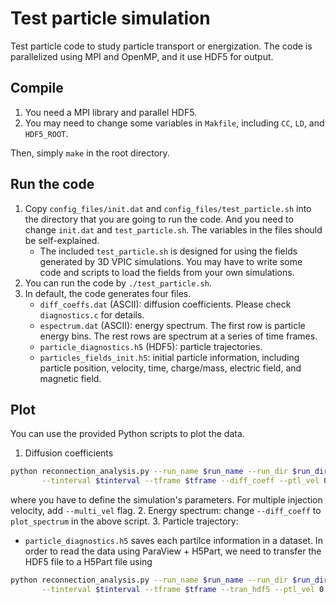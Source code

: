 # Test particle simulation
Test particle code to study particle transport or energization.
The code is parallelized using MPI and OpenMP, and it use HDF5 for output.

## Compile
1. You need a MPI library and parallel HDF5.
2. You may need to change some variables in `Makfile`, including `CC`, `LD`, and `HDF5_ROOT`.

Then, simply `make` in the root directory.

## Run the code
1. Copy `config_files/init.dat` and `config_files/test_particle.sh` into the directory
that you are going to run the code. And you need to change `init.dat` and `test_particle.sh`.
The variables in the files should be self-explained.
   * The included `test_particle.sh` is designed for using the fields generated by 3D VPIC simulations.
   You may have to write some code and scripts to load the fields from your own simulations.
2. You can run the code by `./test_particle.sh`.
3. In default, the code generates four files.
   * `diff_coeffs.dat` (ASCII): diffusion coefficients. Please check `diagnostics.c` for details.
   * `espectrum.dat` (ASCII): energy spectrum. The first row is particle energy bins. The rest rows
   are spectrum at a series of time frames.
   * `particle_diagnostics.h5` (HDF5): particle trajectories.
   * `particles_fields_init.h5`: initial particle information, including particle position,
   velocity, time, charge/mass, electric field, and magnetic field.

## Plot
You can use the provided Python scripts to plot the data.
1. Diffusion coefficients
```sh
python reconnection_analysis.py --run_name $run_name --run_dir $run_dir \
       --tinterval $tinterval --tframe $tframe --diff_coeff --ptl_vel 0.7
```
where you have to define the simulation's parameters. For multiple injection velocity,
add `--multi_vel` flag.
2. Energy spectrum: change `--diff_coeff` to `plot_spectrum` in the above script.
3. Particle trajectory:
   * `particle_diagnostics.h5` saves each partilce information in a dataset.
   In order to read the data using ParaView + H5Part, we need to transfer the HDF5
   file to a H5Part file using
   ```sh
   python reconnection_analysis.py --run_name $run_name --run_dir $run_dir \
          --tinterval $tinterval --tframe $tframe --tran_hdf5 --ptl_vel 0.7
   ```
